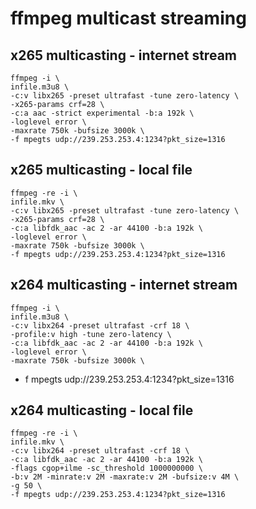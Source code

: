 # ffmpeg multicast streaming

##  x265 multicasting - internet stream

	ffmpeg -i \
	infile.m3u8 \
	-c:v libx265 -preset ultrafast -tune zero-latency \
	-x265-params crf=28 \
	-c:a aac -strict experimental -b:a 192k \
	-loglevel error \
	-maxrate 750k -bufsize 3000k \
	-f mpegts udp://239.253.253.4:1234?pkt_size=1316


##  x265 multicasting - local file

	ffmpeg -re -i \
	infile.mkv \
	-c:v libx265 -preset ultrafast -tune zero-latency \
	-x265-params crf=28 \
	-c:a libfdk_aac -ac 2 -ar 44100 -b:a 192k \
	-loglevel error \
	-maxrate 750k -bufsize 3000k \
	-f mpegts udp://239.253.253.4:1234?pkt_size=1316


## x264 multicasting - internet stream

	ffmpeg -i \
	infile.m3u8 \
	-c:v libx264 -preset ultrafast -crf 18 \
	-profile:v high -tune zero-latency \
	-c:a libfdk_aac -ac 2 -ar 44100 -b:a 192k \
	-loglevel error \
	-maxrate 750k -bufsize 3000k \
-	f mpegts udp://239.253.253.4:1234?pkt_size=1316

## x264 multicasting - local file

	ffmpeg -re -i \
	infile.mkv \
	-c:v libx264 -preset ultrafast -crf 18 \
	-c:a libfdk_aac -ac 2 -ar 44100 -b:a 192k \
	-flags cgop+ilme -sc_threshold 1000000000 \
	-b:v 2M -minrate:v 2M -maxrate:v 2M -bufsize:v 4M \
	-g 50 \
	-f mpegts udp://239.253.253.4:1234?pkt_size=1316
